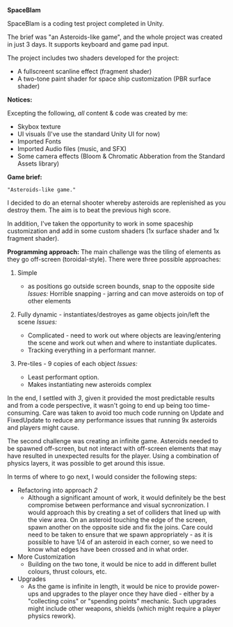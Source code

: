 **SpaceBlam**

SpaceBlam is a coding test project completed in Unity.

The brief was "an Asteroids-like game", and the whole project was created in just 3 days.
It supports keyboard and game pad input.

The project includes two shaders developed for the project:
 - A fullscreent scanline effect (fragment shader)
 - A two-tone paint shader for space ship customization (PBR surface shader)

**Notices:**

Excepting the following, *all* content & code was created by me:
- Skybox texture
- UI visuals (I've use the standard Unity UI for now)
- Imported Fonts
- Imported Audio files (music, and SFX)
- Some camera effects (Bloom & Chromatic Abberation from the Standard Assets library)

**Game brief:**

    "Asteroids-like game."
    
I decided to do an eternal shooter whereby asteroids are replenished as you destroy them. 
The aim is to beat the previous high score.
	
In addition, I've taken the opportunity to work in some spaceship customization
and add in some custom shaders (1x surface shader and 1x fragment shader).
	
**Programming approach:**
The main challenge was the tiling of elements as they go off-screen (toroidal-style).
There were three possible approaches:
1) Simple 
	- as positions go outside screen bounds, snap to the opposite side
	*Issues:*
	Horrible snapping - jarring and can move asteroids on top of other elements
2) Fully dynamic - instantiates/destroyes as game objects join/left the scene
	*Issues:*
	- Complicated - need to work out where objects are leaving/entering the scene
    and work out when and where to instantiate duplicates.
    - Tracking everything in a performant manner.

3) Pre-tiles - 9 copies of each object
*Issues:*
    - Least performant option.
    - Makes instantiating new asteroids complex

In the end, I settled with *3*, given it provided the most predictable results and from a code
perspective, it wasn't going to end up being too time-consuming.
Care was taken to avoid too much code running on Update and FixedUpdate to reduce any performance
issues that running 9x asteroids and players might cause.
	
The second challenge was creating an infinite game. Asteroids needed to be spawned 
off-screen, but not interact with off-screen elements that may have resulted in unexpected 
results for the player. Using a combination of physics layers, it was possible to get around this
issue.

In terms of where to go next, I would consider the following steps:
- Refactoring into approach *2*
    - Although a significant amount of work, it would definitely be the best
		compromise between performance and visual sycnronization. I would approach
		this by creating a set of colliders that lined up with the view area. On an
		asteroid touching the edge of the screen, spawn another on the opposite side
		and fix the joins.
		Care could need to be taken to ensure that we spawn appropriately - as it is possible
		to have 1/4 of an asteroid in each corner, so we need to know what edges have been crossed
		and in what order.
- More Customization
    - Building on the two tone, it would be nice to add in different bullet colours, thrust
		colours, etc.
- Upgrades
    - As the game is infinite in length, it would be nice to provide power-ups and upgrades to the player
		once they have died - either by a "collecting coins" or "spending points" mechanic. Such upgrades
		might include other weapons, shields (which might require a player physics rework).
